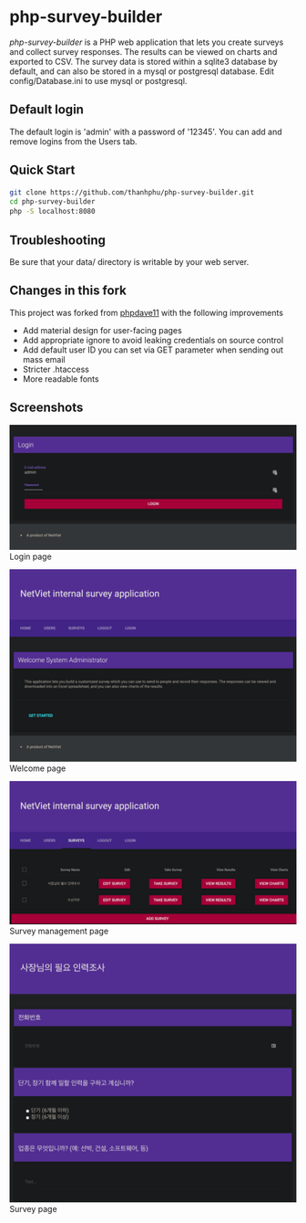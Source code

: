 # php-survey-builder

*php-survey-builder* is a PHP web application that lets you create surveys and collect survey responses. The results can be viewed on charts and exported to CSV. The survey data is stored within a sqlite3 database by default, and can also be stored in a mysql or postgresql database.  Edit config/Database.ini to use mysql or postgresql.

## Default login

The default login is 'admin' with a password of '12345'. You can add and remove logins from the Users tab.

## Quick Start
```sh
git clone https://github.com/thanhphu/php-survey-builder.git
cd php-survey-builder
php -S localhost:8080
```

## Troubleshooting

Be sure that your data/ directory is writable by your web server.

## Changes in this fork
This project was forked from [phpdave11](https://github.com/phpdave11/php-survey-builder) with the following improvements
* Add material design for user-facing pages
* Add appropriate ignore to avoid leaking credentials on source control
* Add default user ID you can set via GET parameter when sending out mass email
* Stricter .htaccess
* More readable fonts

## Screenshots

![](docs/1.png)
Login page

![](docs/2.png)
Welcome page

![](docs/3.png)
Survey management page

![](docs/4.png)
Survey page